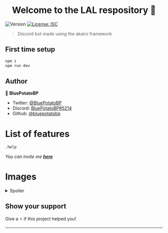 <h1 align="center">Welcome to the LAL respository 👋</h1>
<p>
  <img alt="Version" src="https://img.shields.io/badge/version-1.3.6-blue.svg?cacheSeconds=2592000" />
  <a href="#" target="_blank">
    <img alt="License: ISC" src="https://img.shields.io/badge/License-ISC-yellow.svg" />
  </a>
</p>

> Discord bot made using the akairo framework

## First time setup

```sh
npm i
npm run dev
```

## Author

👤 **BluePotatoBP**

* Twitter: [@BluePotatoBP](https://twitter.com/BluePotatoBP)
* Discord: [BluePotatoBP#5214](https://discord.gg/v8zkSc9)
* Github: [@bluepotatobp](https://github.com/bluepotatobp)

# List of features
```sh
.help
```


*You can invite me __[here](https://discordapp.com/oauth2/authorize?client_id=528001824566018068&scope=bot&permissions=2081291519 'Click here for the invite link!')__*
# Images
<details>
  <summary>Spoiler</summary>
<img src="https://i.imgur.com/J5pHEpo.png" data-canonical-src="https://i.imgur.com/J5pHEpo.png" width="500"/>
<img src="https://i.imgur.com/PesHXmj.png" data-canonical-src="https://i.imgur.com/PesHXmj.png" width="500"/>
</details>


## Show your support

Give a ⭐️ if this project helped you!

***
